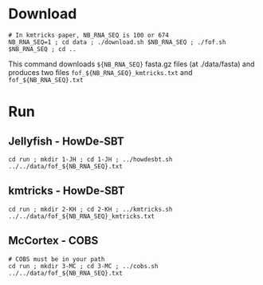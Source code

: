# Download

```
# In kmtricks paper, NB_RNA_SEQ is 100 or 674
NB_RNA_SEQ=1 ; cd data ; ./download.sh $NB_RNA_SEQ ; ./fof.sh $NB_RNA_SEQ ; cd ..
```

This command downloads `${NB_RNA_SEQ}` fasta.gz files (at ./data/fasta) and produces two files `fof_${NB_RNA_SEQ}_kmtricks.txt` and `fof_${NB_RNA_SEQ}.txt`

# Run

## Jellyfish - HowDe-SBT
```
cd run ; mkdir 1-JH ; cd 1-JH ; ../howdesbt.sh ../../data/fof_${NB_RNA_SEQ}.txt
```

## kmtricks - HowDe-SBT
```
cd run ; mkdir 2-KH ; cd 2-KH ; ../kmtricks.sh ../../data/fof_${NB_RNA_SEQ}_kmtricks.txt

```
## McCortex - COBS
```
# COBS must be in your path
cd run ; mkdir 3-MC ; cd 3-MC ; ../cobs.sh ../../data/fof_${NB_RNA_SEQ}.txt
```


